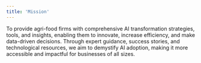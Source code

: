 ```yaml
---
title: 'Mission'
---
```


To provide agri-food firms with comprehensive AI transformation strategies, tools, and insights,
enabling them to innovate, increase efficiency, and make data-driven decisions. Through expert
guidance, success stories, and technological resources, we aim to demystify AI adoption,
making it more accessible and impactful for businesses of all sizes.